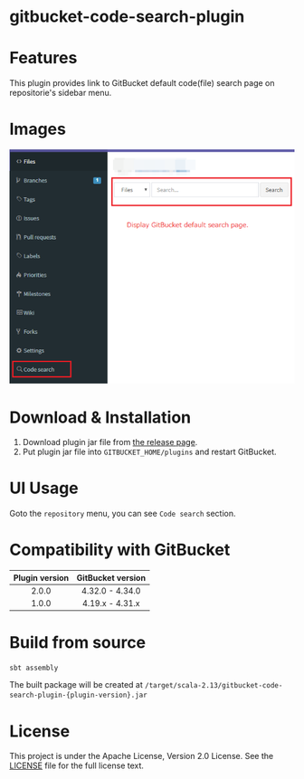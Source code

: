 # gitbucket-code-search-plugin

# Features

This plugin provides link to GitBucket default code(file) search page on repositorie's sidebar menu.

# Images

![menu](./doc/images/image.png)

# Download & Installation

1. Download plugin jar file from [the release page](//github.com/YoshinoriN/gitbucket-code-search-plugin/releases).
2. Put plugin jar file into `GITBUCKET_HOME/plugins` and restart GitBucket.

# UI Usage

Goto the `repository` menu, you can see `Code search` section.

# Compatibility with GitBucket

|Plugin version|GitBucket version|
|:-------------:|:-------:|
|2.0.0|4.32.0 - 4.34.0|
|1.0.0|4.19.x - 4.31.x|

# Build from source

```sh
sbt assembly
```

The built package will be created at `/target/scala-2.13/gitbucket-code-search-plugin-{plugin-version}.jar`

# License

This project is under the Apache License, Version 2.0 License. See the [LICENSE](./LICENSE) file for the full license text.
